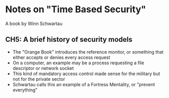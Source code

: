 # Notes on "Time Based Security"

A book by Winn Schwartau

## CH5: A brief history of security models

- The "Orange Book" introduces the reference monitor, or something that either accepts or denies every access request
- On a computer, an example may be a process requesting a file descriptor or network socket
- This kind of mandatory access control made sense for the military but not for the private sector
- Schwartau calls this an example of a Fortress Mentality, or "prevent everything"
